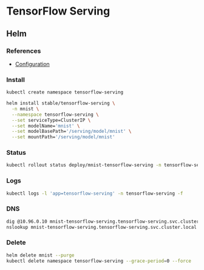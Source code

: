 # TensorFlow Serving

## Helm

### References

- [Configuration](https://github.com/helm/charts/tree/master/stable/tensorflow-serving#configuration)

### Install

```sh
kubectl create namespace tensorflow-serving
```

```sh
helm install stable/tensorflow-serving \
  -n mnist \
  --namespace tensorflow-serving \
  --set serviceType=ClusterIP \
  --set modelName='mnist' \
  --set modelBasePath='/serving/model/mnist' \
  --set mountPath='/serving/model/mnist'
```

### Status

```sh
kubectl rollout status deploy/mnist-tensorflow-serving -n tensorflow-serving
```

### Logs

```sh
kubectl logs -l 'app=tensorflow-serving' -n tensorflow-serving -f
```

### DNS

```sh
dig @10.96.0.10 mnist-tensorflow-serving.tensorflow-serving.svc.cluster.local +short
nslookup mnist-tensorflow-serving.tensorflow-serving.svc.cluster.local 10.96.0.10
```

### Delete

```sh
helm delete mnist --purge
kubectl delete namespace tensorflow-serving --grace-period=0 --force
```
